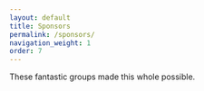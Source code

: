 ```yaml
---
layout: default
title: Sponsors
permalink: /sponsors/
navigation_weight: 1
order: 7
---
```


These fantastic groups made this whole possible.
